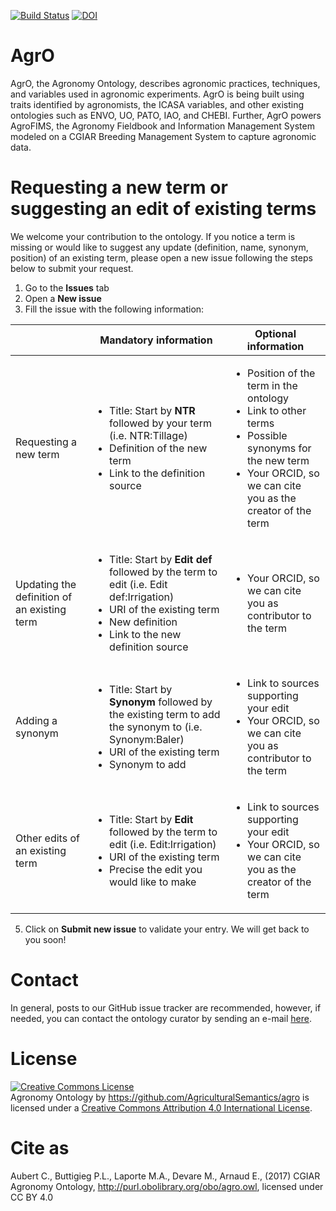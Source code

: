 [![Build Status](https://travis-ci.org/AgriculturalSemantics/agro.svg?branch=master)](https://travis-ci.org/AgriculturalSemantics/agro) [![DOI](https://zenodo.org/badge/60259622.svg)](https://zenodo.org/badge/latestdoi/60259622)

# AgrO
AgrO, the Agronomy Ontology, describes agronomic practices, techniques, and variables used in agronomic experiments. AgrO is being built using traits identified by agronomists, the ICASA variables, and other existing ontologies such as ENVO, UO, PATO, IAO, and CHEBI. Further, AgrO powers AgroFIMS, the Agronomy Fieldbook and Information Management System modeled on a CGIAR Breeding Management System to capture agronomic data.


# Requesting a new term or suggesting an edit of existing terms

We welcome your contribution to the ontology. If you notice a term is missing or would like to suggest any update (definition, name, synonym, position) of an existing term, please open a new issue following the steps below to submit your request.

1. Go to the **Issues** tab
2. Open a **New issue**
3. Fill the issue with the following information:

|               | Mandatory information | Optional information |
| ------------- | ------------- | ------------- |
| Requesting a new term | <ul><li>Title: Start by **NTR** followed by your term (i.e. NTR:Tillage)</li><li>Definition of the new term</li><li>Link to the definition source</li></ul> |<ul><li>Position of the term in the ontology</li><li>Link to other terms</li><li>Possible synonyms for the new term</li><li>Your ORCID, so we can cite you as the creator of the term</li>|
|Updating the definition of an existing term | <ul><li>Title: Start by **Edit def** followed by the term to edit (i.e. Edit def:Irrigation)</li><li>URI of the existing term</li><li> New definition</li><li>Link to the new definition source</li></ul> |<ul><li>Your ORCID, so we can cite you as contributor to the term</li>|
|Adding a synonym | <ul><li>Title: Start by **Synonym** followed by the existing term to add the synonym to (i.e. Synonym:Baler)</li><li>URI of the existing term</li><li> Synonym to add</li></ul> |<ul><li>Link to sources supporting your edit</li><li>Your ORCID, so we can cite you as contributor to the term</li>|
|Other edits of an existing term | <ul><li>Title: Start by **Edit** followed by the term to edit (i.e. Edit:Irrigation)</li><li>URI of the existing term</li><li>Precise the edit you would like to make</li></ul> |<ul><li>Link to sources supporting your edit</li><li>Your ORCID, so we can cite you as the creator of the term</li>|

5. Click on **Submit new issue** to validate your entry. We will get back to you soon!

# Contact

In general, posts to our GitHub issue tracker are recommended, however, if needed, you can contact the ontology curator by sending an e-mail [here](mailto:c.aubert@cgiar.org).

# License
<a rel="license" href="http://creativecommons.org/licenses/by/4.0/"><img alt="Creative Commons License" style="border-width:0" src="https://i.creativecommons.org/l/by/4.0/88x31.png" /></a><br /><span xmlns:dct="http://purl.org/dc/terms/" property="dct:title">Agronomy Ontology</span> by <span xmlns:cc="http://creativecommons.org/ns#" property="cc:attributionName">https://github.com/AgriculturalSemantics/agro</span> is licensed under a <a rel="license" href="http://creativecommons.org/licenses/by/4.0/">Creative Commons Attribution 4.0 International License</a>.

# Cite as
Aubert C., Buttigieg P.L., Laporte M.A., Devare M., Arnaud E., (2017) CGIAR Agronomy Ontology, http://purl.obolibrary.org/obo/agro.owl, licensed under CC BY 4.0

